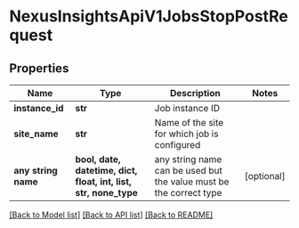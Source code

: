 # NexusInsightsApiV1JobsStopPostRequest


## Properties
Name | Type | Description | Notes
------------ | ------------- | ------------- | -------------
**instance_id** | **str** | Job instance ID | 
**site_name** | **str** | Name of the site for which job is configured | 
**any string name** | **bool, date, datetime, dict, float, int, list, str, none_type** | any string name can be used but the value must be the correct type | [optional]

[[Back to Model list]](../README.md#documentation-for-models) [[Back to API list]](../README.md#documentation-for-api-endpoints) [[Back to README]](../README.md)


